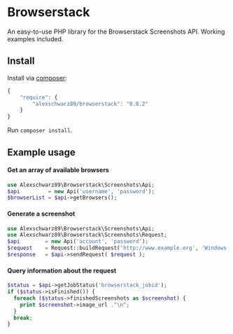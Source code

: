 Browserstack
============
An easy-to-use PHP library for the Browserstack Screenshots API. Working examples included.

## Install

Install via [composer](https://getcomposer.org):

```javascript
{
    "require": {
        "alexschwarz89/browserstack": "0.0.2"
    }
}
```

Run `composer install`.

## Example usage

#### Get an array of available browsers

```php
use Alexschwarz89\Browserstack\Screenshots\Api;
$api         = new Api('username', 'password');
$browserList = $api->getBrowsers();
```

#### Generate a screenshot
```php
use Alexschwarz89\Browserstack\Screenshots\Api;
use Alexschwarz89\Browserstack\Screenshots\Request;
$api        = new Api('account', 'password');
$request    = Request::buildRequest('http://www.example.org', 'Windows', '8.1', 'ie', '11.0');
$response   = $api->sendRequest( $request );
```

#### Query information about the request

```php
$status = $api->getJobStatus('browserstack_jobid');
if ($status->isFinished()) {
  foreach ($status->finishedScreenshots as $screenshot) {
    print $screenshot->image_url ."\n";
  }
  break;
}
```

